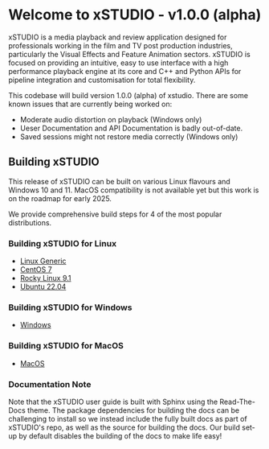 # Welcome to xSTUDIO - v1.0.0 (alpha)

xSTUDIO is a media playback and review application designed for professionals working in the film and TV post production industries, particularly the Visual Effects and Feature Animation sectors. xSTUDIO is focused on providing an intuitive, easy to use interface with a high performance playback engine at its core and C++ and Python APIs for pipeline integration and customisation for total flexibility.

This codebase will build version 1.0.0 (alpha) of xstudio. There are some known issues that are currently being worked on:

* Moderate audio distortion on playback (Windows only)
* Ueser Documentation and API Documentation is badly out-of-date.
* Saved sessions might not restore media correctly (Windows only)

## Building xSTUDIO

This release of xSTUDIO can be built on various Linux flavours and Windows 10 and 11. MacOS compatibility is not available yet but this work is on the roadmap for early 2025.

We provide comprehensive build steps for 4 of the most popular distributions.

### Building xSTUDIO for Linux

* [Linux Generic](docs/build_guides/linux_generic.md) 
* [CentOS 7](docs/build_guides/centos_7.md)
* [Rocky Linux 9.1](docs/build_guides/rocky_linux_9_1.md)
* [Ubuntu 22.04](docs/build_guides/ubuntu_22_04.md)

### Building xSTUDIO for Windows

* [Windows](docs/build_guides/windows.md)

### Building xSTUDIO for MacOS

* [MacOS](docs/build_guides/macos.md)

### Documentation Note

Note that the xSTUDIO user guide is built with Sphinx using the Read-The-Docs theme. The package dependencies for building the docs can be challenging to install so we instead include the fully built docs as part of xSTUDIO's repo, as well as the source for building the docs. Our build set-up by default disables the building of the docs to make life easy!